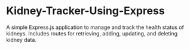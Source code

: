 # Kidney-Tracker-Using-Express
A simple Express.js application to manage and track the health status of kidneys. Includes routes for retrieving, adding, updating, and deleting kidney data.
